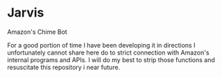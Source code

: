 # Jarvis
Amazon's Chime Bot

For a good portion of time I have been developing it in directions I unfortunately cannot share here do to strict connection with Amazon's internal programs and APIs.
I will do my best to strip those functions and resuscitate this repository i near future.
